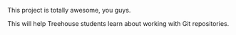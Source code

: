 This project is totally awesome, you guys.

This will help Treehouse students learn about working with Git repositories.
